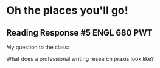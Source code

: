 ﻿Oh the places you'll go!
========================

Reading Response #5 ENGL 680 PWT
--------------------------------

My question to the class: 

What does a professional writing research praxis look like?

